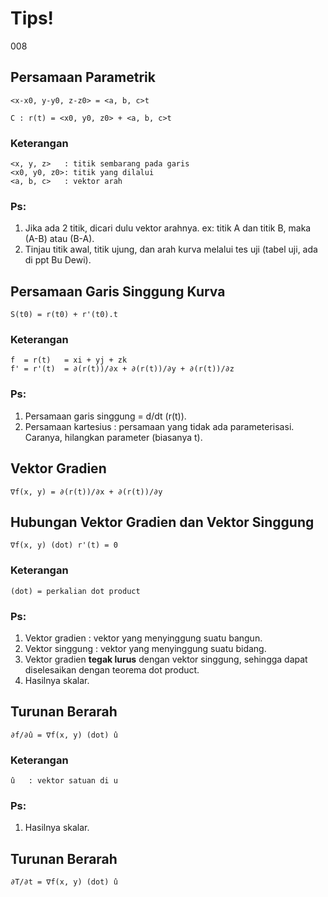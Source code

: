 # Tips!
008

## Persamaan Parametrik
```
<x-x0, y-y0, z-z0> = <a, b, c>t
```
```
C : r(t) = <x0, y0, z0> + <a, b, c>t
```

### Keterangan
```
<x, y, z>   : titik sembarang pada garis
<x0, y0, z0>: titik yang dilalui
<a, b, c>   : vektor arah
```

### Ps:
1. Jika ada 2 titik, dicari dulu vektor arahnya.
    ex: titik A dan titik B, maka (A-B) atau (B-A).
2. Tinjau titik awal, titik ujung, dan arah kurva melalui tes uji (tabel uji, ada di ppt Bu Dewi).

## Persamaan Garis Singgung Kurva
```
S(t0) = r(t0) + r'(t0).t
```

### Keterangan
```
f  = r(t)   = xi + yj + zk
f' = r'(t)  = ∂(r(t))/∂x + ∂(r(t))/∂y + ∂(r(t))/∂z
```

### Ps:
1. Persamaan garis singgung = d/dt (r(t)).
2. Persamaan kartesius : persamaan yang tidak ada parameterisasi. Caranya, hilangkan parameter (biasanya t).

## Vektor Gradien
```
∇f(x, y) = ∂(r(t))/∂x + ∂(r(t))/∂y

```

## Hubungan Vektor Gradien dan Vektor Singgung
```
∇f(x, y) (dot) r'(t) = 0
```

### Keterangan
```
(dot) = perkalian dot product
```

### Ps:
1. Vektor gradien   : vektor yang menyinggung suatu bangun.
2. Vektor singgung  : vektor yang menyinggung suatu bidang.
3. Vektor gradien **tegak lurus** dengan vektor singgung, sehingga dapat diselesaikan dengan teorema dot product.
4. Hasilnya skalar.

## Turunan Berarah
```
∂f/∂û = ∇f(x, y) (dot) û
```

### Keterangan
```
û   : vektor satuan di u
```

### Ps:
1. Hasilnya skalar.

## Turunan Berarah
```
∂T/∂t = ∇f(x, y) (dot) û
```